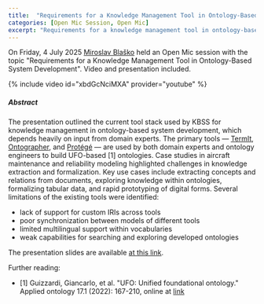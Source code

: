 ```yaml
---
title:  "Requirements for a Knowledge Management Tool in Ontology-Based System Development"
categories: [Open Mic Session, Open Mic]
excerpt: "Requirements for a knowledge management tool in ontology-based projects relying heavily on inputs from domain experts."
---
```


On Friday, 4 July 2025 [Miroslav Blaško](https://kbss.felk.cvut.cz/web/team#miroslav-blasko) held an Open Mic session with the topic \"Requirements for a Knowledge Management Tool in Ontology-Based System Development\". Video and presentation included.

{% include video id="xbdGcNciMXA" provider="youtube" %}

##### Abstract

The presentation outlined the current tool stack used by KBSS for knowledge management in ontology-based system development, which depends heavily on input from domain experts. The primary tools — [TermIt](https://kbss-cvut.github.io/termit-web), [Ontographer](https://ontographer.github.io/ontographer-demo/), and [Protégé](https://protege.stanford.edu/) — are used by both domain experts and ontology engineers to build UFO-based [1] ontologies. Case studies in aircraft maintenance and reliability modeling highlighted challenges in knowledge extraction and formalization. Key use cases include extracting concepts and relations from documents, exploring knowledge within ontologies, formalizing tabular data, and rapid prototyping of digital forms. Several limitations of the existing tools were identified:
- lack of support for custom IRIs across tools
- poor synchronization between models of different tools
- limited multilingual support within vocabularies
- weak capabilities for searching and exploring developed ontologies

The presentation slides are available [at this link](https://drive.google.com/file/d/1hv19U9v_Rtq9yuT0WDX4-MqPJjhrpNgR/view?usp=sharing).

Further reading:
* [1] Guizzardi, Giancarlo, et al. "UFO: Unified foundational ontology." Applied ontology 17.1 (2022): 167-210, online at [link](https://journals.sagepub.com/doi/pdf/10.3233/AO-210256?casa_token=WcQeXVI9CukAAAAA:Fha1fwVf7sTmCICGqo8Zdugw2ABVpyVYecTssMgajABKPijPKsajd7c8AHIivI2TRotCWZX3pJk)
